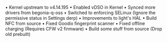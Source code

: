 



• Kernel upstream to v4.14.195
• Enabled vDSO in Kernel
• Synced more drivers from begonia-q-oss
• Switched to enforcing SELinux (Ignore the permissive status in Settings derp)
• Improvements to light's HAL
• Build NFC from source
• Fixed Goodix fingerprint scanner
• Fixed offline charging (Requires CFW v2 firmware)
• Build some stuff from source (Drop old prebuilt)
